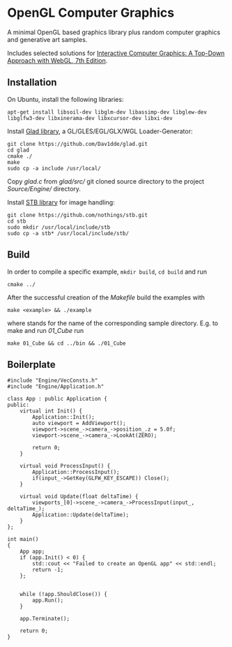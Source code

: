 # OpenGL Computer Graphics

A minimal OpenGL based graphics library plus random computer graphics and generative art samples.

Includes selected solutions for [Interactive Computer Graphics: A Top-Down Approach with WebGL, 7th Edition](https://www.pearson.com/us/higher-education/product/Angel-Interactive-Computer-Graphics-A-Top-Down-Approach-with-Web-GL-7th-Edition/9780133574845.html).

## Installation

On Ubuntu, install the following libraries:

```
apt-get install libsoil-dev libglm-dev libassimp-dev libglew-dev libglfw3-dev libxinerama-dev libxcursor-dev libxi-dev
```

Install [Glad library](https://github.com/Dav1dde/glad.git), a GL/GLES/EGL/GLX/WGL Loader-Generator:

```
git clone https://github.com/Dav1dde/glad.git
cd glad
cmake ./
make
sudo cp -a include /usr/local/
```

Copy *glad.c* from *glad/src/* git cloned source directory to the project *Source/Engine/* directory.

Install [STB library](https://github.com/nothings/stb) for image handling:

```
git clone https://github.com/nothings/stb.git
cd stb
sudo mkdir /usr/local/include/stb
sudo cp -a stb* /usr/local/include/stb/
```

## Build

In order to compile a specific example, `mkdir build`, `cd build` and run

`cmake ../`

After the successful creation of the *Makefile* build the examples with

`make <example> && ./example`

where <sample> stands for the name of the corresponding sample directory. E.g. to make and run *01_Cube* run

`make 01_Cube && cd ../bin && ./01_Cube`

## Boilerplate

```
#include "Engine/VecConsts.h"
#include "Engine/Application.h"

class App : public Application {
public:
    virtual int Init() {
        Application::Init();
        auto viewport = AddViewport();
        viewport->scene_->camera_->position_.z = 5.0f;
        viewport->scene_->camera_->LookAt(ZERO);
        
        return 0;
    }
    
    virtual void ProcessInput() {
        Application::ProcessInput();
        if(input_->GetKey(GLFW_KEY_ESCAPE)) Close();
    }
    
    virtual void Update(float deltaTime) {
        viewports_[0]->scene_->camera_->ProcessInput(input_, deltaTime_);
        Application::Update(deltaTime);
    }
};

int main()
{
    App app;
    if (app.Init() < 0) {
        std::cout << "Failed to create an OpenGL app" << std::endl;
        return -1;
    };


    while (!app.ShouldClose()) {
        app.Run();
    }
    
    app.Terminate();

    return 0;
}

```
